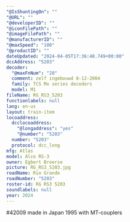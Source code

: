 ```yaml
---
"@IsShuntingOn": ""
"@URL": ""
"@developerID": ""
"@iconFilePath": ""
"@imageFilePath": ""
"@manufacturerID": ""
"@maxSpeed": "100"
"@productID": ""
dateUpdated: "2024-04-05T17:36:48.749+00:00"
dccAddress: "5203"
decoder:
  "@maxFnNum": "28"
  comment: zelf ingebouwd 8-12-2004
  family: TCS Mx series decoders
  model: M1
fileName: RG_RS3_5203
functionlabels: null
lang: en-us
layout: train-item
locoaddress:
  dcclocoaddress:
    "@longaddress": "yes"
    "@number": "5203"
  number: "5203"
  protocol: dcc_long
mfg: Atlas
model: Alco RS-3
owner: Egbert Broerse
picture: RG_RS3_5203.jpg
roadName: Rio Grande
roadNumber: "5203"
roster-id: RG RS3 5203
soundlabels: null
year: 2024
---
```


#42009 made in Japan 1995 with MT-couplers
